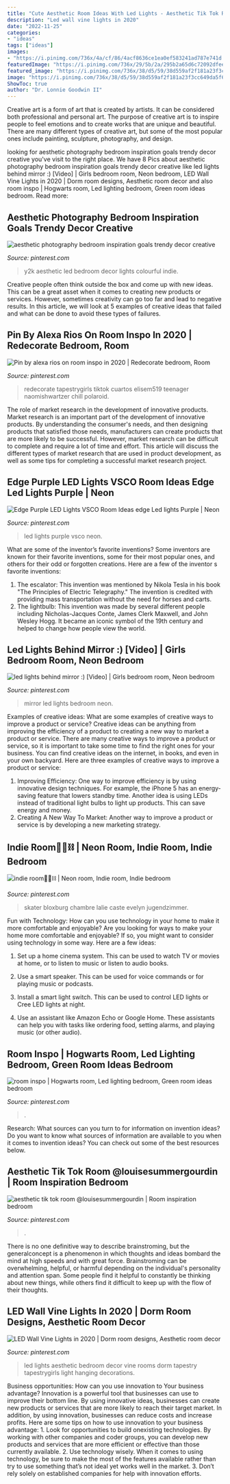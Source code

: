 ```yaml
---
title: "Cute Aesthetic Room Ideas With Led Lights - Aesthetic Tik Tok Room @louisesummergourdin"
description: "Led wall vine lights in 2020"
date: "2022-11-25"
categories:
- "ideas"
tags: ["ideas"]
images:
- "https://i.pinimg.com/736x/4a/cf/86/4acf8636ce1ea0ef583241ad787e741d.jpg"
featuredImage: "https://i.pinimg.com/736x/29/5b/2a/295b2a65d6c72092dfeed344e2b3e3eb.jpg"
featured_image: "https://i.pinimg.com/736x/38/d5/59/38d559af2f181a23f3cc649da5f64aa3.jpg"
image: "https://i.pinimg.com/736x/38/d5/59/38d559af2f181a23f3cc649da5f64aa3.jpg"
ShowToc: true
author: "Dr. Lonnie Goodwin II"
---
```



Creative art is a form of art that is created by artists. It can be considered both professional and personal art. The purpose of creative art is to inspire people to feel emotions and to create works that are unique and beautiful. There are many different types of creative art, but some of the most popular ones include painting, sculpture, photography, and design.

	

		
looking for aesthetic photography bedroom inspiration goals trendy decor creative you've visit to the right place. We have 8 Pics about aesthetic photography bedroom inspiration goals trendy decor creative like led lights behind mirror :) [Video] | Girls bedroom room, Neon bedroom, LED Wall Vine Lights in 2020 | Dorm room designs, Aesthetic room decor and also room inspo | Hogwarts room, Led lighting bedroom, Green room ideas bedroom. Read more:
		
    
## Aesthetic Photography Bedroom Inspiration Goals Trendy Decor Creative

<img loading=lazy src="https://i.pinimg.com/736x/a9/16/8b/a9168b5551046c347fd28d5bbd9d6eb7.jpg" onerror="this.onerror=null;this.src='https://tse1.mm.bing.net/th?id=OIP.iCSZ82SZAmparPdriwWYUQHaJ4&amp;pid=15.1';" alt="aesthetic photography bedroom inspiration goals trendy decor creative">

_Source: pinterest.com_

>y2k aesthetic led bedroom decor lights colourful indie. 

	

Creative people often think outside the box and come up with new ideas. This can be a great asset when it comes to creating new products or services. However, sometimes creativity can go too far and lead to negative results. In this article, we will look at 5 examples of creative ideas that failed and what can be done to avoid these types of failures.

    
## Pin By Alexa Rios On Room Inspo In 2020 | Redecorate Bedroom, Room

<img loading=lazy src="https://i.pinimg.com/736x/83/8a/a4/838aa4d2f52dee28a2c2beb887faf13b.jpg" onerror="this.onerror=null;this.src='https://tse3.mm.bing.net/th?id=OIP.T9d0tWHFXTBnsXPfgY0xMwHaNp&amp;pid=15.1';" alt="Pin by alexa rios on room inspo in 2020 | Redecorate bedroom, Room">

_Source: pinterest.com_

>redecorate tapestrygirls tiktok cuartos elisem519 teenager naomishwartzer chill polaroid. 

	

The role of market research in the development of innovative products.
Market research is an important part of the development of innovative products. By understanding the consumer's needs, and then designing products that satisfied those needs, manufacturers can create products that are more likely to be successful. However, market research can be difficult to complete and require a lot of time and effort. This article will discuss the different types of market research that are used in product development, as well as some tips for completing a successful market research project.

    
## Edge Purple LED Lights VSCO Room Ideas Edge Led Lights Purple | Neon

<img loading=lazy src="https://i.pinimg.com/736x/20/d3/dc/20d3dc007fbee69bd423b807d444570b.jpg" onerror="this.onerror=null;this.src='https://tse1.mm.bing.net/th?id=OIP.WKcFzYSYS-02FSpyU2R58AHaHN&amp;pid=15.1';" alt="Edge Purple LED Lights VSCO Room Ideas edge Led lights Purple | Neon">

_Source: pinterest.com_

>led lights purple vsco neon. 

	

What are some of the inventor’s favorite inventions?
Some inventors are known for their favorite inventions, some for their most popular ones, and others for their odd or forgotten creations. Here are a few of the inventor s favorite inventions:
1. The escalator: This invention was mentioned by Nikola Tesla in his book "The Principles of Electric Telegraphy." The invention is credited with providing mass transportation without the need for horses and carts.
2. The lightbulb: This invention was made by several different people including Nicholas-Jacques Conte, James Clerk Maxwell, and John Wesley Hogg. It became an iconic symbol of the 19th century and helped to change how people view the world.

    
## Led Lights Behind Mirror :) [Video] | Girls Bedroom Room, Neon Bedroom

<img loading=lazy src="https://i.pinimg.com/736x/3d/5f/79/3d5f797af378465c36213fb7e3ad392c.jpg" onerror="this.onerror=null;this.src='https://tse4.mm.bing.net/th?id=OIP.VZKBxBSo7o4n2n7UBIRWCgHaNB&amp;pid=15.1';" alt="led lights behind mirror :) [Video] | Girls bedroom room, Neon bedroom">

_Source: pinterest.com_

>mirror led lights bedroom neon. 

	

Examples of creative ideas: What are some examples of creative ways to improve a product or service?
Creative ideas can be anything from improving the efficiency of a product to creating a new way to market a product or service. There are many creative ways to improve a product or service, so it is important to take some time to find the right ones for your business. You can find creative ideas on the internet, in books, and even in your own backyard. Here are three examples of creative ways to improve a product or service: 
1. Improving Efficiency: One way to improve efficiency is by using innovative design techniques. For example, the iPhone 5 has an energy-saving feature that lowers standby time. Another idea is using LEDs instead of traditional light bulbs to light up products. This can save energy and money. 
2. Creating A New Way To Market: Another way to improve a product or service is by developing a new marketing strategy.

    
## Indie Room🔮💫⛓ | Neon Room, Indie Room, Indie Bedroom

<img loading=lazy src="https://i.pinimg.com/736x/29/5b/2a/295b2a65d6c72092dfeed344e2b3e3eb.jpg" onerror="this.onerror=null;this.src='https://tse4.mm.bing.net/th?id=OIP.O1Nm2sBd1qNZ0-tiGoCDwgHaNK&amp;pid=15.1';" alt="indie room🔮💫⛓ | Neon room, Indie room, Indie bedroom">

_Source: pinterest.com_

>skater bloxburg chambre lalie caste evelyn jugendzimmer. 

	

Fun with Technology: How can you use technology in your home to make it more comfortable and enjoyable?
Are you looking for ways to make your home more comfortable and enjoyable? If so, you might want to consider using technology in some way. Here are a few ideas:
1. Set up a home cinema system. This can be used to watch TV or movies at home, or to listen to music or listen to audio books.

2. Use a smart speaker. This can be used for voice commands or for playing music or podcasts.

3. Install a smart light switch. This can be used to control LED lights or Cree LED lights at night.

4. Use an assistant like Amazon Echo or Google Home. These assistants can help you with tasks like ordering food, setting alarms, and playing music (or other audio).

    
## Room Inspo | Hogwarts Room, Led Lighting Bedroom, Green Room Ideas Bedroom

<img loading=lazy src="https://i.pinimg.com/736x/4a/cf/86/4acf8636ce1ea0ef583241ad787e741d.jpg" onerror="this.onerror=null;this.src='https://tse3.mm.bing.net/th?id=OIP.iK-f_69gC0OERj-jct8kdAHaN8&amp;pid=15.1';" alt="room inspo | Hogwarts room, Led lighting bedroom, Green room ideas bedroom">

_Source: pinterest.com_

>. 

	

Research: What sources can you turn to for information on invention ideas?
Do you want to know what sources of information are available to you when it comes to invention ideas? You can check out some of the best resources below.

    
## Aesthetic Tik Tok Room @louisesummergourdin | Room Inspiration Bedroom

<img loading=lazy src="https://i.pinimg.com/736x/a9/dd/a2/a9dda245e484ea9d11efcee3bc1b6837.jpg" onerror="this.onerror=null;this.src='https://tse1.mm.bing.net/th?id=OIP.CQWEc4W1QfRbqMzSel5FcwHaLh&amp;pid=15.1';" alt="aesthetic tik tok room @louisesummergourdin | Room inspiration bedroom">

_Source: pinterest.com_

>. 

	

There is no one definitive way to describe brainstroming, but the generalconcept is a phenomenon in which thoughts and ideas bombard the mind at high speeds and with great force. Brainstroming can be overwhelming, helpful, or harmful depending on the individual's personality and attention span. Some people find it helpful to constantly be thinking about new things, while others find it difficult to keep up with the flow of their thoughts.

    
## LED Wall Vine Lights In 2020 | Dorm Room Designs, Aesthetic Room Decor

<img loading=lazy src="https://i.pinimg.com/736x/38/d5/59/38d559af2f181a23f3cc649da5f64aa3.jpg" onerror="this.onerror=null;this.src='https://tse4.mm.bing.net/th?id=OIP.FD2A28ZzLRbKdV1YG8rwxQHaJ2&amp;pid=15.1';" alt="LED Wall Vine Lights in 2020 | Dorm room designs, Aesthetic room decor">

_Source: pinterest.com_

>led lights aesthetic bedroom decor vine rooms dorm tapestry tapestrygirls light hanging decorations. 

	

Business opportunities: How can you use innovation to Your business advantage?
Innovation is a powerful tool that businesses can use to improve their bottom line. By using innovative ideas, businesses can create new products or services that are more likely to reach their target market. In addition, by using innovation, businesses can reduce costs and increase profits. Here are some tips on how to use innovation to your business advantage: 1. Look for opportunities to build onexisting technologies. By working with other companies and coder groups, you can develop new products and services that are more efficient or effective than those currently available. 2. Use technology wisely. When it comes to using technology, be sure to make the most of the features available rather than try to use something that’s not ideal yet works well in the market. 3. Don’t rely solely on established companies for help with innovation efforts.

